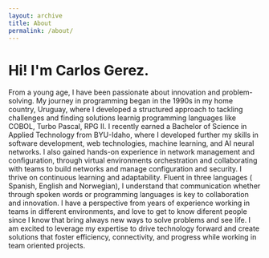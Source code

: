 ```yaml
---
layout: archive
title: About
permalink: /about/
---
```


# Hi! I'm Carlos Gerez. 
From a young age, I have been passionate about innovation and problem-solving. My journey in programming began in the 1990s in my home country, Uruguay, where I developed a structured approach to tackling challenges and finding solutions learnig programming languages like COBOL, Turbo Pascal, RPG II.
I recently earned a Bachelor of Science in Applied Technology from BYU-Idaho, where I developed further my skills in software development, web technologies, machine learning, and AI neural networks. I also gained hands-on experience in network management and configuration, through virtual environments orchestration and collaborating with teams to build networks and manage configuration and security.
I thrive on continuous learning and adaptability. Fluent in three languages ( Spanish, English and Norwegian), I understand that communication whether through spoken words or programming languages is key to collaboration and innovation. I have a perspective from years of experience working in teams in different environments, and love to get to know diferent people since I know that bring always new ways to solve problems and see life. 
I am excited to leverage my expertise to drive technology forward and create solutions that foster efficiency, connectivity, and progress while working in team oriented projects.
